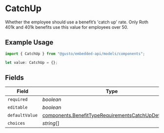 # CatchUp

Whether the employee should use a benefit’s 'catch up' rate. Only Roth 401k and 401k benefits use this value for employees over 50.

## Example Usage

```typescript
import { CatchUp } from "@gusto/embedded-api/models/components";

let value: CatchUp = {};
```

## Fields

| Field                                                                                                                          | Type                                                                                                                           | Required                                                                                                                       | Description                                                                                                                    |
| ------------------------------------------------------------------------------------------------------------------------------ | ------------------------------------------------------------------------------------------------------------------------------ | ------------------------------------------------------------------------------------------------------------------------------ | ------------------------------------------------------------------------------------------------------------------------------ |
| `required`                                                                                                                     | *boolean*                                                                                                                      | :heavy_minus_sign:                                                                                                             | N/A                                                                                                                            |
| `editable`                                                                                                                     | *boolean*                                                                                                                      | :heavy_minus_sign:                                                                                                             | N/A                                                                                                                            |
| `defaultValue`                                                                                                                 | [components.BenefitTypeRequirementsCatchUpDefaultValue](../../models/components/benefittyperequirementscatchupdefaultvalue.md) | :heavy_minus_sign:                                                                                                             | N/A                                                                                                                            |
| `choices`                                                                                                                      | *string*[]                                                                                                                     | :heavy_minus_sign:                                                                                                             | N/A                                                                                                                            |